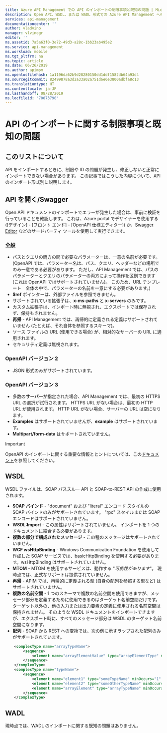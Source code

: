```yaml
---
title: Azure API Management での API のインポートの制限事項と既知の問題 | Microsoft Docs
description: Open API、WSDL、または WADL 形式での Azure API Management へのインポートに関する既知の問題と制限事項の詳細です。
services: api-management
documentationcenter: ''
author: vladvino
manager: vlvinogr
editor: ''
ms.assetid: 7a5a63f0-3e72-49d3-a28c-1bb23ab495e2
ms.service: api-management
ms.workload: mobile
ms.tgt_pltfrm: na
ms.topic: article
ms.date: 06/26/2019
ms.author: apimpm
ms.openlocfilehash: 1a1196da62b9d28280150dd1ddf1582db64a93d4
ms.sourcegitcommit: 82499878a3d2a33a02a751d6e6e3800adbfa8c13
ms.translationtype: HT
ms.contentlocale: ja-JP
ms.lasthandoff: 08/28/2019
ms.locfileid: "70073790"
---
```

# <a name="api-import-restrictions-and-known-issues"></a>API のインポートに関する制限事項と既知の問題

## <a name="about-this-list"></a>このリストについて

API をインポートするときに、制限や ID の問題が発生し、修正しないと正常にインポートできない場合があります。 この記事ではこうした内容について、API のインポート形式別に説明します。

## <a name="open-api"> </a>API を開く/Swagger

Open API ドキュメントのインポートでエラーが発生した場合は、事前に検証を行っていることを確認します。 これは、Azure portal でデザイナーを使用する ([デザイン] - [フロント エンド] - [OpenAPI 仕様エディター]) か、<a href="https://editor.swagger.io">Swagger Editor</a> などのサードパーティ ツールを使用して実行できます。

### <a name="open-api-general"> </a>全般

-   パスとクエリの両方の間で必要なパラメーターは、一意の名前が必要です。 (OpenAPI では、パラメーター名は、パス、クエリ、ヘッダーなどの場所でのみ一意である必要があります。 ただし、API Management では、パスのパラメーターとクエリのパラメーターの両方によって操作を区別できます (これは OpenAPI ではサポートされていません)。 このため、URL テンプレート　全体の中で、パラメーターの名前を一意にする必要があります。)
-   **\$ref** ポインターは、外部ファイルを参照できません。
-   サポートされている拡張子は、**x-ms-paths** と **x-servers** のみです。
-   カスタム拡張子は、インポート時に無視され、エクスポートでは保存されず、保持もされません。
-   **再帰** - API Management では、再帰的に定義される定義はサポートされていません (たとえば、それ自体を参照するスキーマ)。
-   ソース ファイルの URL (使用できる場合) が、相対的なサーバーの URL に適用されます。
-   セキュリティ定義は無視されます。

### <a name="open-api-v2"> </a>OpenAPI バージョン 2

-   JSON 形式のみがサポートされています。

### <a name="open-api-v3"> </a>OpenAPI バージョン 3

-   多数の**サーバー**が指定された場合、API Management では、最初の HTTPS URL の選択が試行されます。 HTTPS URL がない場合は、最初の HTTP URL が使用されます。 HTTP URL がない場合、サーバーの URL は空になります。
-   **Examples** はサポートされていませんが、**example** はサポートされています。
-   **Multipart/form-data** はサポートされていません。

> [!IMPORTANT]
> OpenAPI のインポートに関する重要な情報とヒントについては、この[ドキュメント](https://blogs.msdn.microsoft.com/apimanagement/2018/04/11/important-changes-to-openapi-import-and-export/)を参照してください。

## <a name="wsdl"> </a>WSDL

WSDL ファイルは、SOAP パススルー API と SOAP-to-REST API の作成に使用されます。

-   **SOAP バインド** - "document" および "literal" エンコード スタイルの SOAP バインドのみがサポートされています。 "rpc" スタイルまたは SOAP エンコードはサポートされていません。
-   **WSDL:Import** - この属性はサポートされていません。 インポートを 1 つのドキュメントに結合する必要があります。
-   **複数の部分で構成されたメッセージ** - この種のメッセージはサポートされていません。
-   **WCF wsHttpBinding** - Windows Communication Foundation を使用して作成した SOAP サービスでは、basicHttpBinding を使用する必要があります。wsHttpBinding はサポートされていません。
-   **MTOM** - MTOM を使用するサービスは、動作する "<em>可能性があります</em>"。 現時点では、正式なサポートは提供されていません。
-   **再帰** - APIM では、再帰的に定義される型 (自身の配列を参照する型など) はサポートされていません。
-   **複数の名前空間** - 1 つのスキーマで複数の名前空間を使用できますが、メッセージ部分を定義するために使用できるのはターゲット名前空間だけです。 ターゲット以外の、他の入力または出力要素の定義に使用される名前空間は保持されません。 そのような WSDL ドキュメントをインポートできますが、エクスポート時に、すべてのメッセージ部分は WSDL のターゲット名前空間になります。
-   **配列** - SOAP から REST への変換では、次の例に示すラップされた配列のみがサポートされています。

```xml
    <complexType name="arrayTypeName">
        <sequence>
            <element name="arrayElementValue" type="arrayElementType" minOccurs="0" maxOccurs="unbounded"/>
        </sequence>
    </complexType>
    <complexType name="typeName">
        <sequence>
            <element name="element1" type="someTypeName" minOccurs="1" maxOccurs="1"/>
            <element name="element2" type="someOtherTypeName" minOccurs="0" maxOccurs="1" nillable="true"/>
            <element name="arrayElement" type="arrayTypeName" minOccurs="1" maxOccurs="1"/>
        </sequence>
    </complexType>
```

## <a name="wadl"> </a>WADL

現時点では、WADL のインポートに関する既知の問題はありません。
